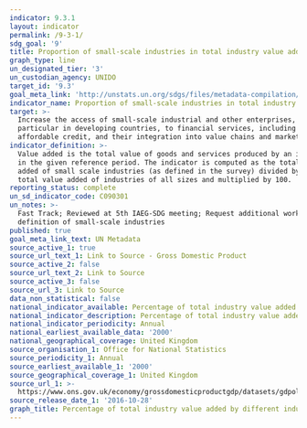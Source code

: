 ```yaml
---
indicator: 9.3.1
layout: indicator
permalink: /9-3-1/
sdg_goal: '9'
title: Proportion of small-scale industries in total industry value added
graph_type: line
un_designated_tier: '3'
un_custodian_agency: UNIDO
target_id: '9.3'
goal_meta_link: 'http://unstats.un.org/sdgs/files/metadata-compilation/Metadata-Goal-9.pdf'
indicator_name: Proportion of small-scale industries in total industry value added
target: >-
  Increase the access of small-scale industrial and other enterprises, in
  particular in developing countries, to financial services, including
  affordable credit, and their integration into value chains and markets
indicator_definition: >-
  Value added is the total value of goods and services produced by an industry
  in the given reference period. The indicator is computed as the total value
  added of small scale industries (as defined in the survey) divided by the
  total value added of industries of all sizes and multiplied by 100.
reporting_status: complete
un_sd_indicator_code: C090301
un_notes: >-
  Fast Track; Reviewed at 5th IAEG-SDG meeting; Request additional work on the
  definition of small-scale industries
published: true
goal_meta_link_text: UN Metadata
source_active_1: true
source_url_text_1: Link to Source - Gross Domestic Product
source_active_2: false
source_url_text_2: Link to Source
source_active_3: false
source_url_3: Link to Source
data_non_statistical: false
national_indicator_available: Percentage of total industry value added by different industries
national_indicator_description: Percentage of total industry value added by different industries
national_indicator_periodicity: Annual
national_earliest_available_data: '2000'
national_geographical_coverage: United Kingdom
source_organisation_1: Office for National Statistics
source_periodicity_1: Annual
source_earliest_available_1: '2000'
source_geographical_coverage_1: United Kingdom
source_url_1: >-
  https://www.ons.gov.uk/economy/grossdomesticproductgdp/datasets/gdpolowlevelaggregates
source_release_date_1: '2016-10-28'
graph_title: Percentage of total industry value added by different industries
---
```



